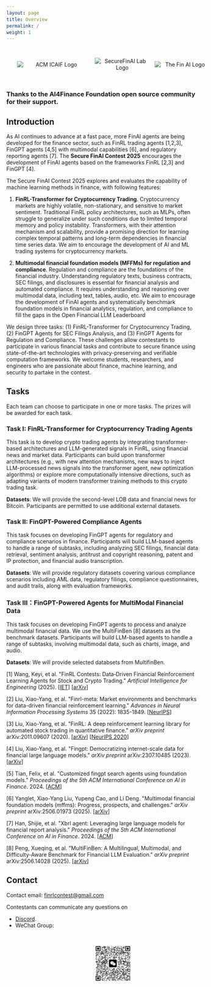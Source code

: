 ```yaml
---
layout: page
title: Overview
permalink: /
weight: 1
---
```


<div style="text-align: center; display: flex; width: 100%; justify-content: space-evenly; align-items: center; gap: 1em; padding: 2em">
  <img style="width: 40%;" src="https://github.com/Open-Finance-Lab/SecureFinAI_Contest_2025/blob/main/docs/assets/logos/acm_icaif.png?raw=true" alt="ACM ICAIF Logo">
  <img style="width: 30%;" src="https://github.com/Open-Finance-Lab/SecureFinAI_Contest_2025/blob/main/docs/assets/logos/securefinai_cu.png?raw=true" alt="SecureFinAI Lab Logo">
  <img style="width: 30%;" src="https://github.com/Open-Finance-Lab/SecureFinRL_Contest_2025/blob/main/docs/assets/logos/finai.png?raw=true" alt="The Fin AI Logo">
</div>

### Thanks to the AI4Finance Foundation open source community for their support.



## Introduction

As AI continues to advance at a fast pace, more FinAI agents are being developed for the finance sector, such as FinRL trading agents [1,2,3], FinGPT agents [4,5] with multimodal capabilities [6], and regulatory reporting agents [7]. The **Secure FinAI Contest 2025** encourages the development of FinAI agents based on the frameworks FinRL [2,3] and FinGPT [4].

The Secure FinAI Contest 2025 explores and evaluates the capability of machine learning methods in finance, with following features:

1. **FinRL-Transformer for Cryptocurrency Trading**. Cryptocurrency markets are highly volatile, non-stationary, and sensitive to market sentiment. Traditional FinRL policy architectures, such as MLPs, often struggle to generalize under such conditions due to limited temporal memory and policy instability. Transformers, with their attention mechanism and scalability, provide a promising direction for learning complex temporal patterns and long-term dependencies in financial time series data. We aim to encourage the development of AI and ML trading systems for cryptocurrency markets. 

2. **Multimodal financial foundation models (MFFMs) for regulation and compliance**. Regulation and compliance are the foundations of the financial industry. Understanding regulatory texts, business contracts, SEC filings, and disclosures is essential for financial analysis and automated compliance. It requires understanding and reasoning over multimodal data, including text, tables, audio, etc. We aim to encourage the development of FinAI agents and systematically benchmark foundation models in financial analytics, regulation, and compliance to fill the gaps in the Open Financial LLM Leaderboard



We design three tasks: (1) FinRL-Transformer for Cryptocurrency Trading, (2) FinGPT Agents for SEC Filings Analysis, and (3) FinGPT Agents for Regulation and Compliance. These challenges allow contestants to participate in various financial tasks and contribute to secure finance using state-of-the-art technologies with privacy-preserving and verifiable computation frameworks. We welcome students, researchers, and engineers who are passionate about finance, machine learning, and security to partake in the contest.

## Tasks
Each team can choose to participate in one or more tasks. The prizes will be awarded for each task.

### Task I: FinRL-Transformer for Cryptocurrency Trading Agents

This task is to develop crypto trading agents by integrating transformer-based architectures and LLM-generated signals in FinRL, using financial news and market data. Participants can build upon transformer architectures (e.g., with new attention mechanisms, new ways to inject LLM-processed news signals into the transformer agent, new optimization algorithms) or explore more computationally intensive directions, such as adapting variants of modern transformer training methods to this crypto trading task.

**Datasets**: We will provide the second-level LOB data and financial news for Bitcoin. Participants are permitted to use additional external datasets.

### Task II: FinGPT-Powered Compliance Agents

This task focuses on developing FinGPT agents for regulatory and compliance scenarios in finance. Participants will build LLM-based agents to handle a range of subtasks, including analyzing SEC filings, financial data retrieval, sentiment analysis, antitrust and copyright reasoning, patent and IP protection, and financial audio transcription. 


**Datasets**: We will provide regulatory datasets covering various compliance scenarios including AML data, regulatory filings, compliance questionnaires, and audit trails, along with evaluation frameworks.

### Task III：FinGPT-Powered Agents for MultiModal Financial Data

This task focuses on developing FinGPT agents to process and analyze multimodal financial data. We use the MultiFinBen [8] datasets as the benchmark datasets. Participants will build LLM-based agents to handle a range of subtasks, involving multimodal data, such as charts, image, and audio.  

**Datasets**: We will provide selected databsets from MultifinBen.


<p style="font-size: 14px;">
[1] Wang, Keyi, et al. "FinRL Contests: Data‐Driven Financial Reinforcement Learning Agents for Stock and Crypto Trading." <em>Artificial Intelligence for Engineering</em> (2025). [<a href="https://ietresearch.onlinelibrary.wiley.com/doi/10.1049/aie2.12004">IET</a>] [<a href="https://arxiv.org/abs/2504.02281">arXiv</a>]
</p>
<p style="font-size: 14px;">
[2] Liu, Xiao-Yang, et al. "Finrl-meta: Market environments and benchmarks for data-driven financial reinforcement learning." <em>Advances in Neural Information Processing Systems</em> 35 (2022): 1835-1849. [<a href="https://papers.neurips.cc/paper_files/paper/2022/file/0bf54b80686d2c4dc0808c2e98d430f7-Paper-Datasets_and_Benchmarks.pdf">NeurIPS</a>]
</p>
<p style="font-size: 14px;">
[3] Liu, Xiao-Yang, et al. "FinRL: A deep reinforcement learning library for automated stock trading in quantitative finance." <em>arXiv preprint</em> arXiv:2011.09607 (2020). [<a href="https://arxiv.org/abs/2011.09607">arXiv</a>] [<a href="https://neurips.cc/virtual/2020/19841">NeurIPS 2020</a>]
</p>
<p style="font-size: 14px;">
[4] Liu, Xiao-Yang, et al. "Fingpt: Democratizing internet-scale data for financial large language models." <em>arXiv preprint</em> arXiv:2307.10485 (2023). [<a href="https://arxiv.org/abs/2307.10485">arXiv</a>]
</p>
<p style="font-size: 14px;">
[5] Tian, Felix, et al. "Customized fingpt search agents using foundation models." <em>Proceedings of the 5th ACM International Conference on AI in Finance</em>. 2024. [<a href="https://dl.acm.org/doi/10.1145/3677052.3698637">ACM</a>]
</p>
<p style="font-size: 14px;">
[6] Yanglet, Xiao-Yang Liu, Yupeng Cao, and Li Deng. "Multimodal financial foundation models (mffms): Progress, prospects, and challenges." <em>arXiv preprint</em> arXiv:2506.01973 (2025). [<a href="https://www.arxiv.org/abs/2506.01973">arXiv</a>]
</p>
<p style="font-size: 14px;">
[7] Han, Shijie, et al. "Xbrl agent: Leveraging large language models for financial report analysis." <em>Proceedings of the 5th ACM International Conference on AI in Finance</em>. 2024. [<a href="https://dl.acm.org/doi/abs/10.1145/3677052.3698614">ACM</a>]
</p>
<p style="font-size: 14px;">
[8] Peng, Xueqing, et al. "MultiFinBen: A Multilingual, Multimodal, and Difficulty-Aware Benchmark for Financial LLM Evaluation." <em>arXiv preprint</em> arXiv:2506.14028 (2025). [<a href="https://arxiv.org/abs/2506.14028">arXiv</a>]
</p>


## Contact
Contact email: [finrlcontest@gmail.com](mailto:finrlcontest@gmail.com)

Contestants can communicate any questions on 
* [Discord](https://discord.gg/dJY5cKzmkv).
* WeChat Group:
<div style="text-align: center; display: flex; width: 100%; justify-content: space-evenly; align-items: left; gap: 1em; padding: 2em">
  <img style="width: 20%;" src="https://github.com/Open-Finance-Lab/SecureFinAI_Contest_2025/blob/main/docs/assets/pictures/wechat_group.jpeg?raw=true" alt="wechat group">
</div>




